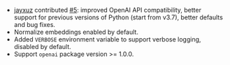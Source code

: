- [jayxuz](https://github.com/jayxuz) contributed [#5](https://github.com/limcheekin/open-text-embeddings/pull/5): improved OpenAI API compatibility, better support for previous versions of Python (start from v3.7), better defaults and bug fixes.
- Normalize embeddings enabled by default.
- Added `VERBOSE` environment variable to support verbose logging, disabled by default.
- Support `openai` package version >= 1.0.0.
